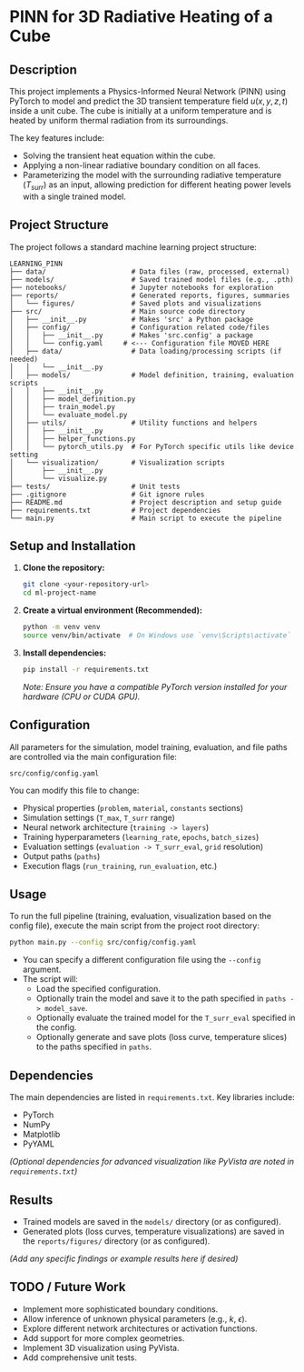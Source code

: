 # PINN for 3D Radiative Heating of a Cube

## Description

This project implements a Physics-Informed Neural Network (PINN) using PyTorch to model and predict the 3D transient temperature field $u(x, y, z, t)$ inside a unit cube. The cube is initially at a uniform temperature and is heated by uniform thermal radiation from its surroundings.

The key features include:

* Solving the transient heat equation within the cube.
* Applying a non-linear radiative boundary condition on all faces.
* Parameterizing the model with the surrounding radiative temperature ($T_{surr}$) as an input, allowing prediction for different heating power levels with a single trained model.

## Project Structure

The project follows a standard machine learning project structure:

```
LEARNING_PINN
├── data/                     # Data files (raw, processed, external)
├── models/                   # Saved trained model files (e.g., .pth)
├── notebooks/                # Jupyter notebooks for exploration
├── reports/                  # Generated reports, figures, summaries
│   └── figures/              # Saved plots and visualizations
├── src/                      # Main source code directory
│   ├── __init__.py           # Makes 'src' a Python package
│   ├── config/               # Configuration related code/files
│   │   ├── __init__.py       # Makes 'src.config' a package
│   │   └── config.yaml     # <--- Configuration file MOVED HERE
│   ├── data/                 # Data loading/processing scripts (if needed)
│   │   └── __init__.py
│   ├── models/               # Model definition, training, evaluation scripts
│   │   ├── __init__.py
│   │   ├── model_definition.py
│   │   ├── train_model.py
│   │   └── evaluate_model.py
│   ├── utils/                # Utility functions and helpers
│   │   ├── __init__.py
│   │   ├── helper_functions.py
│   │   └── pytorch_utils.py  # For PyTorch specific utils like device setting
│   └── visualization/        # Visualization scripts
│       ├── __init__.py
│       └── visualize.py
├── tests/                    # Unit tests
├── .gitignore                # Git ignore rules
├── README.md                 # Project description and setup guide
├── requirements.txt          # Project dependencies
└── main.py                   # Main script to execute the pipeline
```

## Setup and Installation

1. **Clone the repository:**

    ```bash
    git clone <your-repository-url>
    cd ml-project-name
    ```

2. **Create a virtual environment (Recommended):**

    ```bash
    python -m venv venv
    source venv/bin/activate  # On Windows use `venv\Scripts\activate`
    ```

3. **Install dependencies:**

    ```bash
    pip install -r requirements.txt
    ```

    *Note: Ensure you have a compatible PyTorch version installed for your hardware (CPU or CUDA GPU).*

## Configuration

All parameters for the simulation, model training, evaluation, and file paths are controlled via the main configuration file:

`src/config/config.yaml`

You can modify this file to change:

* Physical properties (`problem`, `material`, `constants` sections)
* Simulation settings (`T_max`, `T_surr` range)
* Neural network architecture (`training -> layers`)
* Training hyperparameters (`learning_rate`, `epochs`, `batch_sizes`)
* Evaluation settings (`evaluation -> T_surr_eval`, `grid` resolution)
* Output paths (`paths`)
* Execution flags (`run_training`, `run_evaluation`, etc.)

## Usage

To run the full pipeline (training, evaluation, visualization based on the config file), execute the main script from the project root directory:

```bash
python main.py --config src/config/config.yaml
```

* You can specify a different configuration file using the `--config` argument.
* The script will:
  * Load the specified configuration.
  * Optionally train the model and save it to the path specified in `paths -> model_save`.
  * Optionally evaluate the trained model for the `T_surr_eval` specified in the config.
  * Optionally generate and save plots (loss curve, temperature slices) to the paths specified in `paths`.

## Dependencies

The main dependencies are listed in `requirements.txt`. Key libraries include:

* PyTorch
* NumPy
* Matplotlib
* PyYAML

*(Optional dependencies for advanced visualization like PyVista are noted in `requirements.txt`)*

## Results

* Trained models are saved in the `models/` directory (or as configured).
* Generated plots (loss curves, temperature visualizations) are saved in the `reports/figures/` directory (or as configured).

*(Add any specific findings or example results here if desired)*

## TODO / Future Work

* Implement more sophisticated boundary conditions.
* Allow inference of unknown physical parameters (e.g., $k$, $\epsilon$).
* Explore different network architectures or activation functions.
* Add support for more complex geometries.
* Implement 3D visualization using PyVista.
* Add comprehensive unit tests.